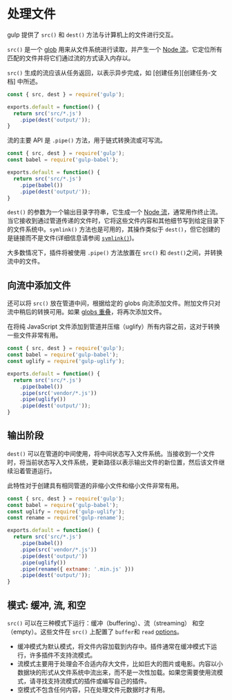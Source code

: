 <!-- front-matter
id: working-with-files
title: Working with Files
hide_title: true
sidebar_label: Working with Files
-->

# 处理文件

gulp 提供了 `src()` 和 `dest()` 方法与计算机上的文件进行交互。

`src()` 是一个 [glob][explaining-globs-docs] 用来从文件系统进行读取，并产生一个 [Node 流][node-streams-docs]。它定位所有匹配的文件并将它们通过流的方式读入内存以。

`src()` 生成的流应该从任务返回，以表示异步完成，如 [创建任务][创建任务-文档] 中所述。

```js
const { src, dest } = require('gulp');

exports.default = function() {
  return src('src/*.js')
    .pipe(dest('output/'));
}
```

流的主要 API 是 `.pipe()` 方法，用于链式转换流或可写流。

```js
const { src, dest } = require('gulp');
const babel = require('gulp-babel');

exports.default = function() {
  return src('src/*.js')
    .pipe(babel())
    .pipe(dest('output/'));
}
```
`dest()` 的参数为一个输出目录字符串，它生成一个 [Node 流][Node-streams-docs]，通常用作终止流。当它接收到通过管道传递的文件时，它将这些文件内容和其他细节写到给定目录下的文件系统中。`symlink()` 方法也是可用的，其操作类似于 `dest()`，但它创建的是链接而不是文件(详细信息请参阅 [`symlink()`][symlink-api-docs])。

大多数情况下，插件将被使用 `.pipe()` 方法放置在 `src()` 和 `dest()`之间，并转换流中的文件。

## 向流中添加文件

还可以将 `src()` 放在管道中间，根据给定的 globs 向流添加文件。附加文件只对流中稍后的转换可用。如果 [globs 重叠][overlapping-globs-docs]，将再次添加文件。

在将纯 JavaScript 文件添加到管道并压缩（uglify）所有内容之前，这对于转换一些文件非常有用。

```js
const { src, dest } = require('gulp');
const babel = require('gulp-babel');
const uglify = require('gulp-uglify');

exports.default = function() {
  return src('src/*.js')
    .pipe(babel())
    .pipe(src('vendor/*.js'))
    .pipe(uglify())
    .pipe(dest('output/'));
}
```

## 输出阶段

`dest()` 可以在管道的中间使用，将中间状态写入文件系统。当接收到一个文件时，将当前状态写入文件系统，更新路径以表示输出文件的新位置，然后该文件继续沿着管道运行。

此特性对于创建具有相同管道的非缩小文件和缩小文件非常有用。

```js
const { src, dest } = require('gulp');
const babel = require('gulp-babel');
const uglify = require('gulp-uglify');
const rename = require('gulp-rename');

exports.default = function() {
  return src('src/*.js')
    .pipe(babel())
    .pipe(src('vendor/*.js'))
    .pipe(dest('output/'))
    .pipe(uglify())
    .pipe(rename({ extname: '.min.js' }))
    .pipe(dest('output/'));
}
```

## 模式: 缓冲, 流, 和空

`src()` 可以在三种模式下运行：缓冲（buffering）、流（streaming） 和空（empty）。这些文件在 `src()` 上配置了 `buffer`和 `read` [options][src-options-api-docs]。

* 缓冲模式为默认模式，将文件内容加载到内存中。插件通常在缓冲模式下运行，许多插件不支持流模式。
* 流模式主要用于处理会不合适内存大文件，比如巨大的图片或电影。内容以小数据块的形式从文件系统中流出来，而不是一次性加载。如果您需要使用流模式，请寻找支持流模式的插件或编写自己的插件。
* 空模式不包含任何内容，只在处理文件元数据时才有用。

[explaining-globs-docs]: ../getting-started/6-explaining-globs.md
[creating-tasks-docs]: ../getting-started/3-creating-tasks.md
[overlapping-globs-docs]: ../getting-started/6-explaining-globs.md#overlapping-globs
[node-streams-docs]: https://nodejs.org/api/stream.html
[symlink-api-docs]: ../api/symlink.md
[src-options-api-docs]: ../api/src.md#options
